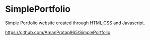 # SimplePortfolio

Simple Portfolio website created through HTML,CSS and Javascript.

https://github.com/AmanPratap965/SimplePortfolio
